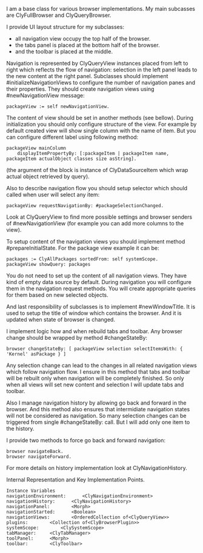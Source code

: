 I am a base class for various browser implementations.
My main subcasses are ClyFullBrowser and ClyQueryBrowser.

I provide UI layout structure for my subclasses:

- all navigation view occupy the top half of the browser.
- the tabs panel is placed at the bottom half of the browser.
- and the toolbar is placed at the middle.

Navigation is represented by ClyQueryView instances placed from left to right which reflects the flow of navigation: selection in the left panel leads to the new content at the right panel.
Subclasses should implement #initializeNavigationViews to configure the number of navigation panes and their properties.
They should create navigation views using #newNavigationView message: 

	packageView := self newNavigationView.
	
The content of view should be set in another methods (see bellow). During initialization you should only configure structure of the view.
For example by default created view will show single column with the name of item.
But you can configure different label using following method: 

	packageView mainColumn 
		displayItemPropertyBy: [:packageItem | packageItem name, packageItem actualObject classes size asString].

(the argument of the block is instance of ClyDataSourceItem which wrap actual object retrieved by query).

Also to describe navigation flow you should setup selector which should called when user will select any item: 
	
	packageView requestNavigationBy: #packageSelectionChanged.
	 
Look at ClyQueryView to find more possible settings and browser senders of #newNavigationView (for example you can add more columns to the view).

To setup content of the navigation views you should implement method #prepareInitialState. For the package view example it can be: 

	packages := ClyAllPackages sortedFrom: self systemScope.
	packageView showQuery: packages 

You do not need to set up the content of all navigation views. They have kind of empty data source by default.
During navigation you will configure them in the navigation request methods. You will create appropriate queries for them based on new selected objects.

And last responsibility of subclasses is to implement #newWindowTitle. It is used to setup the title of window which contains the browser. And it is updated when state of browser is changed.

I implement logic how and when rebuild tabs and toolbar. Any browser change should be wrapped by method #changeStateBy:

	browser changeStateBy: [ packageView selection selectItemsWith: { 'Kernel' asPackage } ]
	
Any selection change can lead to the changes in all related navigation views which follow navigation flow.
I ensure in this method that tabs and toolbar will be rebuilt only when navigation will be completely finished. 
So only when all views will set new content and selection I will update tabs and toolbar.

Also I manage navigation history by allowing go back and forward in the browser. 
And this method also ensures that intermidiate navigation states will not be considered as navigation. 
So many selection changes can be triggered from single #changeStateBy: call. But I will add only one item to the history.

I provide two methods to force go back and forward navigation: 

	browser navigateBack.
	browser navigateForward.

For more details on history implementation look at ClyNavigationHistory.

Internal Representation and Key Implementation Points.

    Instance Variables
	navigationEnvironment:		<ClyNavigationEnvironment>
	navigationHistory:		<ClyNavigationHistory>
	navigationPanel:		<Morph>
	navigationStarted:		<Boolean>
	navigationViews:		<OrderedCollection of<ClyQueryView>>
	plugins:		<Collection of<ClyBrowserPlugin>>
	systemScope:		<ClySystemScope>
	tabManager:		<ClyTabManager>
	toolPanel:		<Morph>
	toolbar:		<ClyToolbar>